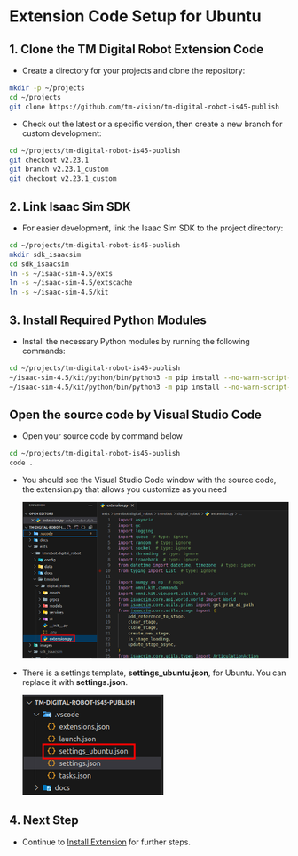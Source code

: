 # Extension Code Setup for Ubuntu

## 1. Clone the TM Digital Robot Extension Code

-   Create a directory for your projects and clone the repository:

```bash
mkdir -p ~/projects
cd ~/projects
git clone https://github.com/tm-vision/tm-digital-robot-is45-publish
```

-   Check out the latest or a specific version, then create a new branch for custom development:

```bash
cd ~/projects/tm-digital-robot-is45-publish
git checkout v2.23.1
git branch v2.23.1_custom
git checkout v2.23.1_custom
```

## 2. Link Isaac Sim SDK

-   For easier development, link the Isaac Sim SDK to the project directory:

```bash
cd ~/projects/tm-digital-robot-is45-publish
mkdir sdk_isaacsim
cd sdk_isaacsim
ln -s ~/isaac-sim-4.5/exts
ln -s ~/isaac-sim-4.5/extscache
ln -s ~/isaac-sim-4.5/kit
```

## 3. Install Required Python Modules

-   Install the necessary Python modules by running the following commands:

```bash
cd ~/projects/tm-digital-robot-is45-publish
~/isaac-sim-4.5/kit/python/bin/python3 -m pip install --no-warn-script-location --upgrade pip
~/isaac-sim-4.5/kit/python/bin/python3 -m pip install --no-warn-script-location --isolated --no-cache-dir --no-deps -r requirements.txt
```

## Open the source code by Visual Studio Code

-   Open your source code by command below

```bash
cd ~/projects/tm-digital-robot-is45-publish
code .
```

-   You should see the Visual Studio Code window with the source code, the extension.py that allows you customize as you need

    ![](images/20250418102703.png)

-   There is a settings template, **settings_ubuntu.json**, for Ubuntu. You can replace it with **settings.json**.

    ![](images/20250418102813.png)

## 4. Next Step

-   Continue to [Install Extension](INSTALL_EXTENSION.md) for further steps.
